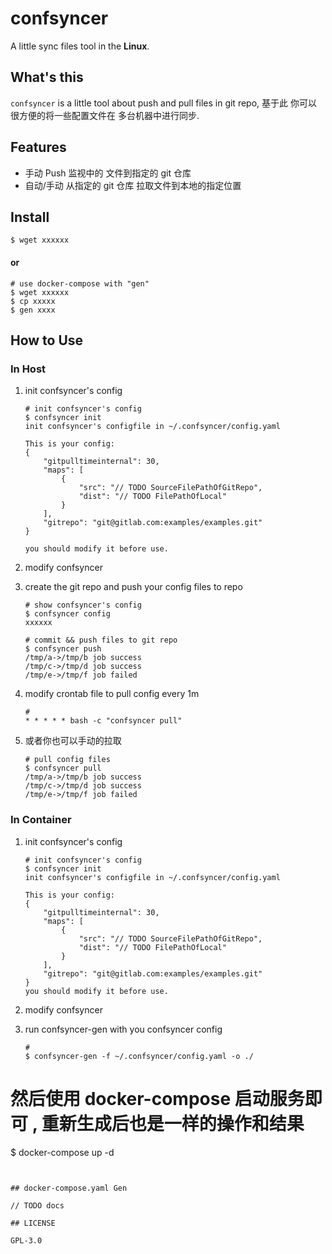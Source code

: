 # confsyncer

A little sync files tool in the **Linux**.

## What's this

`confsyncer` is a little tool about push and pull files in git repo,  基于此 你可以 很方便的将一些配置文件在 多台机器中进行同步.

## Features

- 手动 Push 监视中的 文件到指定的 git 仓库
- 自动/手动 从指定的 git 仓库 拉取文件到本地的指定位置

## Install
```shell
$ wget xxxxxx
```

#### or
```shell
# use docker-compose with "gen"
$ wget xxxxxx
$ cp xxxxx
$ gen xxxx
```

## How to Use

### In Host

1. init confsyncer's config

    ```shell
    # init confsyncer's config
    $ confsyncer init
    init confsyncer's configfile in ~/.confsyncer/config.yaml
    
    This is your config: 
    {
        "gitpulltimeinternal": 30,
        "maps": [
            {
                "src": "// TODO SourceFilePathOfGitRepo",
                "dist": "// TODO FilePathOfLocal"
            }
        ],
        "gitrepo": "git@gitlab.com:examples/examples.git"
    }
    
    you should modify it before use.
    ```

2. modify confsyncer 

3. create the git repo and push your config files to repo

   ```shell
   # show confsyncer's config
   $ confsyncer config
   xxxxxx
   
   # commit && push files to git repo
   $ confsyncer push
   /tmp/a->/tmp/b job success
   /tmp/c->/tmp/d job success
   /tmp/e->/tmp/f job failed
   ```

4. modify crontab file to pull config every 1m

    ```shell
    # 
    * * * * * bash -c "confsyncer pull"
    ```

5. 或者你也可以手动的拉取

    ```shell
    # pull config files
    $ confsyncer pull
    /tmp/a->/tmp/b job success
    /tmp/c->/tmp/d job success
    /tmp/e->/tmp/f job failed
    ```

### In Container 

1. init confsyncer's config 

   ```shell
   # init confsyncer's config
   $ confsyncer init
   init confsyncer's configfile in ~/.confsyncer/config.yaml
   
   This is your config: 
   {
       "gitpulltimeinternal": 30,
       "maps": [
           {
               "src": "// TODO SourceFilePathOfGitRepo",
               "dist": "// TODO FilePathOfLocal"
           }
       ],
       "gitrepo": "git@gitlab.com:examples/examples.git"
   }
   you should modify it before use.
   ```

2. modify confsyncer 

3. run confsyncer-gen with you confsyncer config

   ```shell
   # 
   $ confsyncer-gen -f ~/.confsyncer/config.yaml -o ./
# 然后使用 docker-compose 启动服务即可 , 重新生成后也是一样的操作和结果
   $ docker-compose up -d
   ```
   

## docker-compose.yaml Gen

// TODO docs

## LICENSE

GPL-3.0
